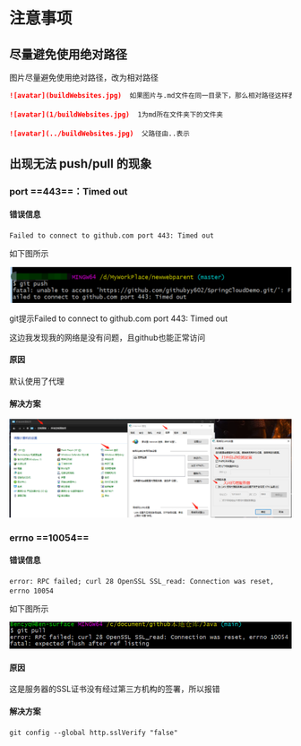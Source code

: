 # 注意事项

## 尽量避免使用绝对路径

图片尽量避免使用绝对路径，改为相对路径

```markdown
![avatar](buildWebsites.jpg)  如果图片与.md文件在同一目录下，那么相对路径这样表示

![avatar](1/buildWebsites.jpg)  1为md所在文件夹下的文件夹

![avatar](../buildWebsites.jpg)  父路径由..表示
```

## 出现无法 push/pull 的现象

### port  ==443==：Timed out

#### 错误信息

`Failed to connect to github.com port 443: Timed out`

如下图所示

![image-20210307225211565](../picture/image-20210307225211565.png)	

git提示Failed to connect to github.com port 443: Timed out

这边我发现我的网络是没有问题，且github也能正常访问

#### 原因

默认使用了代理

#### 解决方案

![image-20210307225714996](../picture/image-20210307225714996.png)

### errno ==10054==

#### 错误信息

`error: RPC failed; curl 28 OpenSSL SSL_read: Connection was reset, errno 10054` 

如下图所示

![image-20210307232250041](..//picture/image-20210307232250041.png)

#### 原因

这是服务器的SSL证书没有经过第三方机构的签署，所以报错

#### 解决方案

`git config --global http.sslVerify "false"`